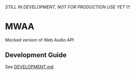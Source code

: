 *STILL IN DEVELOPMENT, NOT FOR PRODUCTION USE YET !!!*

# MWAA

Mocked version of Web Audio API

## Development Guide

See [DEVELOPMENT.md](./DEVELOPMENT.md).
